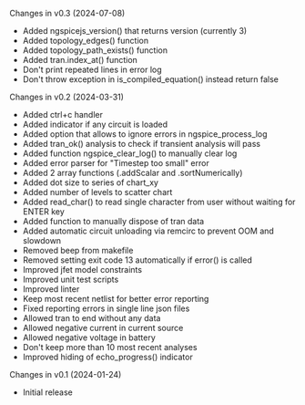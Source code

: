 Changes in v0.3 (2024-07-08)
- Added ngspicejs_version() that returns version (currently 3)
- Added topology_edges() function
- Added topology_path_exists() function
- Added tran.index_at() function
- Don't print repeated lines in error log
- Don't throw exception in is_compiled_equation() instead return false

Changes in v0.2 (2024-03-31)
- Added ctrl+c handler
- Added indicator if any circuit is loaded
- Added option that allows to ignore errors in ngspice_process_log
- Added tran_ok() analysis to check if transient analysis will pass
- Added function ngspice_clear_log() to manually clear log
- Added error parser for "Timestep too small" error
- Added 2 array functions (.addScalar and .sortNumerically)
- Added dot size to series of chart_xy
- Added number of levels to scatter chart
- Added read_char() to read single character from user without waiting for ENTER key
- Added function to manually dispose of tran data
- Added automatic circuit unloading via remcirc to prevent OOM and slowdown
- Removed beep from makefile
- Removed setting exit code 13 automatically if error() is called
- Improved jfet model constraints
- Improved unit test scripts
- Improved linter
- Keep most recent netlist for better error reporting
- Fixed reporting errors in single line json files
- Allowed tran to end without any data
- Allowed negative current in current source
- Allowed negative voltage in battery
- Don't keep more than 10 most recent analyses
- Improved hiding of echo_progress() indicator

Changes in v0.1 (2024-01-24)
- Initial release